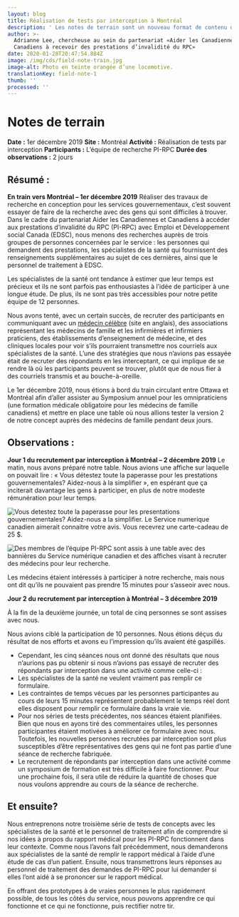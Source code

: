 ```yaml
---
layout: blog
title: Réalisation de tests par interception à Montréal
description: ' Les notes de terrain sont un nouveau format de contenu du Service numérique canadien. Plus courtes qu’un billet de blogue, elles permettent aux équipes de livraison de donner des mises à jour plus régulières, de partager des observations plus modestes et de travailler ouvertement de façon continue.'
author: >-
  Adrianne Lee, chercheuse au sein du partenariat «Aider les Canadiennes et
  Canadiens à recevoir des prestations d’invalidité du RPC»
date: 2020-01-28T20:47:54.884Z
image: /img/cds/field-note-train.jpg
image-alt: Photo en teinte orangée d’une locomotive.
translationKey: field-note-1
thumb: ''
processed: ''
---
```

# Notes de terrain

**Date :**  1er décembre 2019
**Site :**  Montréal
**Activité :**  Réalisation de tests par interception
**Participants :**  L’équipe de recherche PI-RPC
**Durée des observations :**   2 jours

## Résumé :

**En train vers Montréal – 1er décembre 2019**
Réaliser des travaux de recherche en conception pour les services gouvernementaux, c’est souvent essayer de faire de la recherche avec des gens qui sont difficiles à trouver. Dans le cadre du partenariat Aider les Canadiennes et Canadiens à accéder aux prestations d’invalidité du RPC (PI-RPC) avec Emploi et Développement social Canada (EDSC), nous menons des recherches auprès de trois groupes de personnes concernées par le service : les personnes qui demandent des prestations, les spécialistes de la santé qui fournissent des renseignements supplémentaires au sujet de ces dernières, ainsi que le personnel de traitement à EDSC. 

Les spécialistes de la santé ont tendance à estimer que leur temps est précieux et ils ne sont parfois pas enthousiastes à l’idée de participer à une longue étude. De plus, ils ne sont pas très accessibles pour notre petite équipe de 12 personnes.

Nous avons tenté, avec un certain succès, de recruter des participants en communiquant avec un [médecin célèbre](https://globalnews.ca/news/5288899/income-health-poverty/) (site en anglais), des associations représentant les médecins de famille et les infirmières et infirmiers praticiens, des établissements d’enseignement de médecine, et des cliniques locales pour voir s’ils pourraient transmettre nos courriels aux spécialistes de la santé. L’une des stratégies que nous n’avions pas essayée était de recruter des répondants en les interceptant, ce qui implique de se rendre là où les participants peuvent se trouver, plutôt que de nous fier à des courriels transmis et au bouche-à-oreille.

Le 1er décembre 2019, nous étions à bord du train circulant entre Ottawa et Montréal afin d’aller assister au Symposium annuel pour les omnipraticiens (une formation médicale obligatoire pour les médecins de famille canadiens) et mettre en place une table où nous allions tester la version 2 de notre concept auprès des médecins de famille pendant deux jours.

## Observations :

**Jour 1 du recrutement par interception à Montréal – 2 décembre 2019**
Le matin, nous avons préparé notre table. Nous avions une affiche sur laquelle on pouvait lire : « Vous détestez toute la paperasse pour les prestations gouvernementales? Aidez-nous à la simplifier », en espérant que ça inciterait davantage les gens à participer, en plus de notre modeste rémunération pour leur temps.

![Vous detestez toute la paperasse pour les presentations gouvernementales? Aidez-nous a la simplifier. Le Service numerique canadien aimerait connaitre votre avis. Vous recevrez une carte-cadeau de 25 $.](/img/cds/field-note-1-ad-fr.jpg)

![Des membres de l’équipe PI-RPC sont assis à une table avec des bannières du Service numérique canadien et des affiches visant à recruter des médecins pour leur recherche.](/img/cds/cppd-team-research.jpg)

Les médecins étaient intéressés à participer à notre recherche, mais nous ont dit qu’ils ne pouvaient pas prendre 15 minutes pour s’asseoir avec nous. 

**Jour 2 du recrutement par interception à Montréal – 3 décembre 2019**

À la fin de la deuxième journée, un total de cinq personnes se sont assises avec nous. 

Nous avions ciblé la participation de 10 personnes. Nous étions déçus du résultat de nos efforts et avons eu l’impression qu’ils avaient été gaspillés. 

* Cependant, les cinq séances nous ont donné des résultats que nous n’aurions pas pu obtenir si nous n’avions pas essayé de recruter des répondants par interception dans une activité comme celle-ci :
* Les spécialistes de la santé ne veulent vraiment pas remplir ce formulaire. 
* Les contraintes de temps vécues par les personnes participantes au cours de leurs 15 minutes représentent probablement le temps réel dont elles disposent pour remplir ce formulaire dans la vraie vie. 
* Pour nos séries de tests précédentes, nos séances étaient planifiées. Bien que nous en ayons tiré des commentaires utiles, les personnes participantes étaient motivées à améliorer ce formulaire avec nous. Toutefois, les nouvelles personnes recrutées par interception sont plus susceptibles d’être représentatives des gens qui ne font pas partie d’une séance de recherche fabriquée.
* Le recrutement de répondants par interception dans une activité comme un symposium de formation est très difficile à faire fonctionner. Pour une prochaine fois, il sera utile de réduire la quantité de choses que nous voulons apprendre au cours de la séance de recherche.

## Et ensuite?
Nous entreprenons notre troisième série de tests de concepts avec les spécialistes de la santé et le personnel de traitement afin de comprendre si nos idées à propos du rapport médical pour les PI-RPC fonctionnent dans leur contexte. Comme nous l’avons fait précédemment, nous demanderons aux spécialistes de la santé de remplir le rapport médical à l’aide d’une étude de cas d’un patient. Ensuite, nous transmettrons leurs réponses au personnel de traitement des demandes de PI-RPC pour lui demander si elles l’ont aidé à se prononcer sur le rapport médical.

En offrant des prototypes à de vraies personnes le plus rapidement possible, de tous les côtés du service, nous pouvons apprendre ce qui fonctionne et ce qui ne fonctionne, puis rectifier notre tir.
